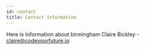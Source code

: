 ```yaml
---
id: contact
title: Contact information
---
```


Here is information about birmingham
Claire Bickley - claire@codeyourfuture.io
